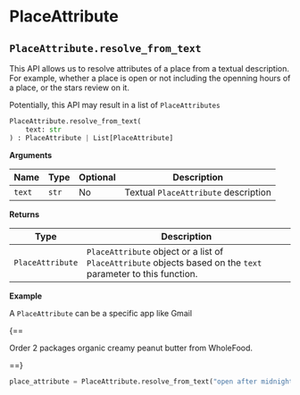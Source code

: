 # PlaceAttribute

## `PlaceAttribute.resolve_from_text`

This API allows us to resolve attributes of a place from a textual description. For example, whether a place is open or not including the openning hours of a place, or the stars review on it.

Potentially, this API may result in a list of `PlaceAttributes`

``` py
PlaceAttribute.resolve_from_text(
    text: str
) : PlaceAttribute | List[PlaceAttribute]
```

**Arguments**

| Name          | Type          | Optional  | Description                              |
| ------------- | --------------| --------- | ---------------------------------------- |
| `text`        | `str`         | No        | Textual `PlaceAttribute` description        |

**Returns**

| Type          | Description       |
| ------------- | ----------------- |
| `PlaceAttribute`    | `PlaceAttribute` object or a list of `PlaceAttribute` objects based on the `text` parameter to this function. |

**Example**

A `PlaceAttribute` can be a specific app like Gmail

{==

Order 2 packages organic creamy peanut butter from WholeFood.

==}

``` py
place_attribute = PlaceAttribute.resolve_from_text("open after midnight")
```
